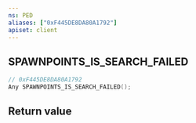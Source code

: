 ```yaml
---
ns: PED
aliases: ["0xF445DE8DA80A1792"]
apiset: client
---
```

## SPAWNPOINTS_IS_SEARCH_FAILED

```c
// 0xF445DE8DA80A1792
Any SPAWNPOINTS_IS_SEARCH_FAILED();
```



## Return value